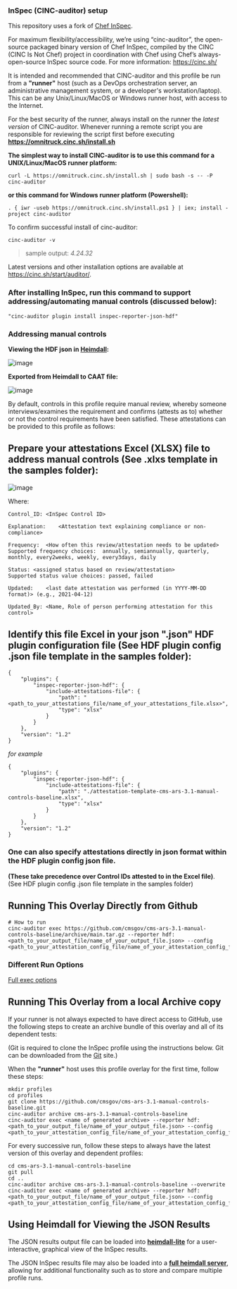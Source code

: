 ### InSpec (CINC-auditor) setup

This repository uses a fork of [Chef InSpec](https://docs.chef.io/inspec/resources/).

For maximum flexibility/accessibility, we’re using “cinc-auditor”, the open-source packaged binary version of Chef InSpec, compiled by the CINC (CINC Is Not Chef) project in coordination with Chef using Chef’s always-open-source InSpec source code. For more information: https://cinc.sh/

It is intended and recommended that CINC-auditor and this profile be run from a __"runner"__ host (such as a DevOps orchestration server, an administrative management system, or a developer's workstation/laptop). This can be any Unix/Linux/MacOS or Windows runner host, with access to the Internet.

For the best security of the runner, always install on the runner the _latest version_ of CINC-auditor. Whenever running a remote script you are responsible for reviewing the script first before executing **https://omnitruck.cinc.sh/install.sh**

__The simplest way to install CINC-auditor is to use this command for a UNIX/Linux/MacOS runner platform:__
```
curl -L https://omnitruck.cinc.sh/install.sh | sudo bash -s -- -P cinc-auditor
```

__or this command for Windows runner platform (Powershell):__
```
. { iwr -useb https://omnitruck.cinc.sh/install.ps1 } | iex; install -project cinc-auditor
```
To confirm successful install of cinc-auditor:
```
cinc-auditor -v
```
> sample output:  _4.24.32_

Latest versions and other installation options are available at https://cinc.sh/start/auditor/.

### After installing InSpec, run this command to support addressing/automating manual controls (discussed below):
```
"cinc-auditor plugin install inspec-reporter-json-hdf" 
```

### Addressing manual controls  

**Viewing the HDF json in __[Heimdall](https://heimdall-lite.cms.gov/)__:**  

![image](https://user-images.githubusercontent.com/34140975/114476030-7ba2dc00-9bc7-11eb-95b7-16a7ff328d10.png)

**Exported from Heimdall to CAAT file:**  

![image](https://user-images.githubusercontent.com/34140975/114484586-80bc5700-9bd8-11eb-9d11-65b082b3143b.png)

By default, controls in this profile require manual review, whereby someone interviews/examines the requirement and confirms (attests as to) whether or not the control requirements have been satisfied. These attestations can be provided to this profile as follows:

## Prepare your attestations Excel (XLSX) file to address manual controls (See .xlxs template in the samples folder):
 
![image](https://user-images.githubusercontent.com/34140975/114488896-2cb57080-9be0-11eb-81bb-407f00408792.png)

Where:
```
Control_ID:	<InSpec Control ID>  

Explanation:	<Attestation text explaining compliance or non-compliance>  

Frequency:	<How often this review/attestation needs to be updated>  
Supported frequency choices:  annually, semiannually, quarterly, monthly, every2weeks, weekly, every3days, daily  

Status:	<assigned status based on review/attestation>  
Supported status value choices: passed, failed  

Updated:	<last date attestation was performed (in YYYY-MM-DD format)> (e.g., 2021-04-12)  

Updated_By:	<Name, Role of person performing attestation for this control>  
```

## Identify this file Excel in your json ".json" HDF plugin configuration file (See HDF plugin config .json file template in the samples folder):

```
{
    "plugins": {
        "inspec-reporter-json-hdf": {
            "include-attestations-file": {
                "path": "<path_to_your_attestations_file/name_of_your_attestations_file.xlsx>",
                "type": "xlsx"
            }
        }
    },
    "version": "1.2"
}
```
_for example_
```
{
    "plugins": {
        "inspec-reporter-json-hdf": {
            "include-attestations-file": {
                "path": "./attestation-template-cms-ars-3.1-manual-controls-baseline.xlsx",
                "type": "xlsx"
            }
        }
    },
    "version": "1.2"
}
```
### One can also specify attestations directly in json format within the HDF plugin config json file. 
**(These take precedence over Control IDs attested to in the Excel file)**. (See HDF plugin config .json file template in the samples folder)

## Running This Overlay Directly from Github

```
# How to run
cinc-auditor exec https://github.com/cmsgov/cms-ars-3.1-manual-controls-baseline/archive/main.tar.gz --reporter hdf:<path_to_your_output_file/name_of_your_output_file.json> --config <path_to_your_attestation_config_file/name_of_your_attestation_config_file.json>
```

### Different Run Options

  [Full exec options](https://docs.chef.io/inspec/cli/#options-3)

## Running This Overlay from a local Archive copy 

If your runner is not always expected to have direct access to GitHub, use the following steps to create an archive bundle of this overlay and all of its dependent tests:

(Git is required to clone the InSpec profile using the instructions below. Git can be downloaded from the [Git](https://git-scm.com/book/en/v2/Getting-Started-Installing-Git) site.)

When the __"runner"__ host uses this profile overlay for the first time, follow these steps: 

```
mkdir profiles
cd profiles
git clone https://github.com/cmsgov/cms-ars-3.1-manual-controls-baseline.git
cinc-auditor archive cms-ars-3.1-manual-controls-baseline
cinc-auditor exec <name of generated archive> --reporter hdf:<path_to_your_output_file/name_of_your_output_file.json> --config <path_to_your_attestation_config_file/name_of_your_attestation_config_file.json>
```

For every successive run, follow these steps to always have the latest version of this overlay and dependent profiles:

```
cd cms-ars-3.1-manual-controls-baseline
git pull
cd ..
cinc-auditor archive cms-ars-3.1-manual-controls-baseline --overwrite
cinc-auditor exec <name of generated archive> --reporter hdf:<path_to_your_output_file/name_of_your_output_file.json> --config <path_to_your_attestation_config_file/name_of_your_attestation_config_file.json>
```

## Using Heimdall for Viewing the JSON Results

The JSON results output file can be loaded into __[heimdall-lite](https://heimdall-lite.cms.gov/)__ for a user-interactive, graphical view of the InSpec results. 

The JSON InSpec results file may also be loaded into a __[full heimdall server](https://github.com/mitre/heimdall)__, allowing for additional functionality such as to store and compare multiple profile runs.
